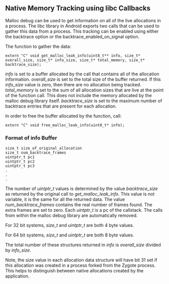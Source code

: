 Native Memory Tracking using libc Callbacks
-------------------------------------------
Malloc debug can be used to get information on all of the live allocations
in a process. The libc library in Android exports two calls that can be
used to gather this data from a process. This tracking can be enabled using
either the backtrace option or the backtrace\_enabled\_on\_signal option.

The function to gather the data:

`extern "C" void get_malloc_leak_info(uint8_t** info, size_t* overall_size, size_t* info_size, size_t* total_memory, size_t* backtrace_size);`

*info* is set to a buffer allocated by the call that contains all of
the allocation information.
*overall\_size* is set to the total size of the buffer returned. If this
*info\_size*
value is zero, then there are no allocation being tracked.
*total\_memory* is set to the sum of all allocation sizes that are live at
the point of the function call. This does not include the memory allocated
by the malloc debug library itself.
*backtrace\_size* is set to the maximum number of backtrace entries
that are present for each allocation.

In order to free the buffer allocated by the function, call:

`extern "C" void free_malloc_leak_info(uint8_t* info);`

### Format of info Buffer
    size_t size_of_original_allocation
    size_t num_backtrace_frames
    uintptr_t pc1
    uintptr_t pc2
    uintptr_t pc3
    .
    .
    .

The number of *uintptr\_t* values is determined by the value
*backtrace\_size* as returned by the original call to
*get\_malloc\_leak\_info*. This value is not variable, it is the same
for all the returned data. The value
*num\_backtrace\_frames* contains the real number of frames found. The
extra frames are set to zero. Each *uintptr\_t* is a pc of the callstack.
The calls from within the malloc debug library are automatically removed.

For 32 bit systems, *size\_t* and *uintptr\_t* are both 4 byte values.

For 64 bit systems, *size\_t* and *uintptr\_t* are both 8 byte values.

The total number of these structures returned in *info* is
*overall\_size* divided by *info\_size*.

Note, the size value in each allocation data structure will have bit 31 set
if this allocation was created in a process forked from the Zygote process.
This helps to distinguish between native allocations created by the application.
